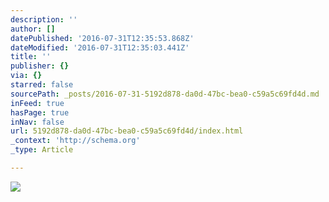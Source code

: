 ```yaml
---
description: ''
author: []
datePublished: '2016-07-31T12:35:53.868Z'
dateModified: '2016-07-31T12:35:03.441Z'
title: ''
publisher: {}
via: {}
starred: false
sourcePath: _posts/2016-07-31-5192d878-da0d-47bc-bea0-c59a5c69fd4d.md
inFeed: true
hasPage: true
inNav: false
url: 5192d878-da0d-47bc-bea0-c59a5c69fd4d/index.html
_context: 'http://schema.org'
_type: Article

---
```

![](https://the-grid-user-content.s3-us-west-2.amazonaws.com/2c797c90-968f-4c70-918a-1e5dfced1743.jpg)